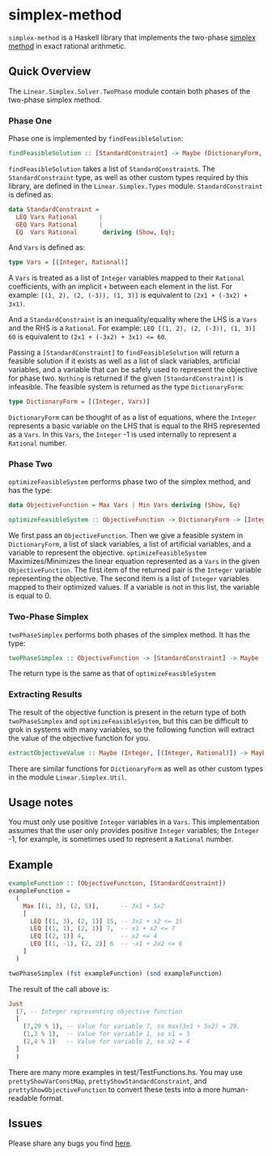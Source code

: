 # simplex-method

`simplex-method` is a Haskell library that implements the two-phase [simplex method](https://en.wikipedia.org/wiki/Simplex_algorithm) in exact rational arithmetic.

## Quick Overview

The `Linear.Simplex.Solver.TwoPhase` module contain both phases of the two-phase simplex method.

### Phase One

Phase one is implemented by `findFeasibleSolution`:

```haskell
findFeasibleSolution :: [StandardConstraint] -> Maybe (DictionaryForm, [Integer], [Integer], Integer)
```

`findFeasibleSolution` takes a list of `StandardConstraint`s.
The `StandardConstraint` type, as well as other custom types required by this library, are defined in the `Linear.Simplex.Types` module.
`StandardConstraint` is defined as:

```haskell
data StandardConstraint =
  LEQ Vars Rational      | 
  GEQ Vars Rational      | 
  EQ  Vars Rational       deriving (Show, Eq);
```

And `Vars` is defined as:

```haskell
type Vars = [(Integer, Rational)]
```

A `Vars` is treated as a list of `Integer` variables mapped to their `Rational` coefficients, with an implicit `+` between each element in the list.
For example: `[(1, 2), (2, (-3)), (1, 3)]` is equivalent to `(2x1 + (-3x2) + 3x1)`.

And a `StandardConstraint` is an inequality/equality where the LHS is a `Vars` and the RHS is a `Rational`.
For example: `LEQ [(1, 2), (2, (-3)), (1, 3)] 60` is equivalent to `(2x1 + (-3x2) + 3x1) <= 60`.

Passing a `[StandardConstraint]` to `findFeasibleSolution` will return a feasible solution if it exists as well as a list of slack variables, artificial variables, and a variable that can be safely used to represent the objective for phase two.
`Nothing` is returned if the given `[StandardConstraint]` is infeasible.
The feasible system is returned as the type `DictionaryForm`:

```haskell
type DictionaryForm = [(Integer, Vars)]
```

`DictionaryForm` can be thought of as a list of equations, where the `Integer` represents a basic variable on the LHS that is equal to the RHS represented as a `Vars`. In this `Vars`, the `Integer` -1 is used internally to represent a `Rational` number.

### Phase Two

`optimizeFeasibleSystem` performs phase two of the simplex method, and has the type:

```haskell
data ObjectiveFunction = Max Vars | Min Vars deriving (Show, Eq)

optimizeFeasibleSystem :: ObjectiveFunction -> DictionaryForm -> [Integer] -> [Integer] -> Integer -> Maybe (Integer, [(Integer, Rational)])
```

We first pass an `ObjectiveFunction`.
Then we give a feasible system in `DictionaryForm`, a list of slack variables, a list of artificial variables, and a variable to represent the objective.
`optimizeFeasibleSystem` Maximizes/Minimizes the linear equation represented as a `Vars` in the given `ObjectiveFunction`.
The first item of the returned pair is the `Integer` variable representing the objective.
The second item is a list of `Integer` variables mapped to their optimized values.
If a variable is not in this list, the variable is equal to 0.

### Two-Phase Simplex

`twoPhaseSimplex` performs both phases of the simplex method.
It has the type:

```haskell
twoPhaseSimplex :: ObjectiveFunction -> [StandardConstraint] -> Maybe (Integer, [(Integer, Rational)])
```

The return type is the same as that of `optimizeFeasibleSystem`

### Extracting Results

The result of the objective function is present in the return type of both `twoPhaseSimplex` and `optimizeFeasibleSystem`, but this can be difficult to grok in systems with many variables, so the following function will extract the value of the objective function for you.

```haskell
extractObjectiveValue :: Maybe (Integer, [(Integer, Rational)]) -> Maybe Rational
```

There are similar functions for `DictionaryForm` as well as other custom types in the module `Linear.Simplex.Util`.

## Usage notes

You must only use positive `Integer` variables in a `Vars`.
This implementation assumes that the user only provides positive `Integer` variables; the `Integer` -1, for example, is sometimes used to represent a `Rational` number. 

## Example

```haskell
exampleFunction :: (ObjectiveFunction, [StandardConstraint])
exampleFunction =
  (
    Max [(1, 3), (2, 5)],      -- 3x1 + 5x2
    [
      LEQ [(1, 3), (2, 1)] 15, -- 3x1 + x2 <= 15 
      LEQ [(1, 1), (2, 1)] 7,  -- x1 + x2 <= 7
      LEQ [(2, 1)] 4,          -- x2 <= 4
      LEQ [(1, -1), (2, 2)] 6  -- -x1 + 2x2 <= 6
    ]
  )

twoPhaseSimplex (fst exampleFunction) (snd exampleFunction)
```

The result of the call above is:

```haskell
Just
  (7, -- Integer representing objective function
  [
    (7,29 % 1), -- Value for variable 7, so max(3x1 + 5x2) = 29.
    (1,3 % 1),  -- Value for variable 1, so x1 = 3 
    (2,4 % 1)   -- Value for variable 2, so x2 = 4
  ]
  )
```

There are many more examples in test/TestFunctions.hs.
You may use `prettyShowVarConstMap`, `prettyShowStandardConstraint`, and `prettyShowObjectiveFunction` to convert these tests into a more human-readable format.

## Issues

Please share any bugs you find [here](https://github.com/rasheedja/simplex-haskell/issues).
